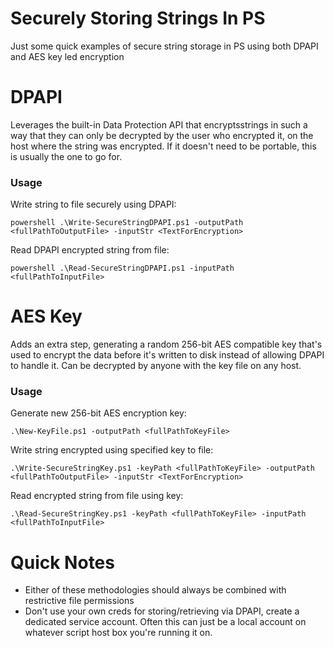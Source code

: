 # Securely Storing Strings In PS

Just some quick examples of secure string storage in PS using both DPAPI and AES key led encryption

# DPAPI

Leverages the built-in Data Protection API that encryptsstrings in such a way that they can only be decrypted by the user who encrypted it, on the host where the string was encrypted. If it doesn't need to be portable, this is usually the one to go for.

### Usage
Write string to file securely using DPAPI:
```
powershell .\Write-SecureStringDPAPI.ps1 -outputPath <fullPathToOutputFile> -inputStr <TextForEncryption>
```
Read DPAPI encrypted string from file:
```
powershell .\Read-SecureStringDPAPI.ps1 -inputPath <fullPathToInputFile>
```


# AES Key

Adds an extra step, generating a random 256-bit AES compatible key that's used to encrypt the data before it's written to disk instead of allowing DPAPI to handle it. Can be decrypted by anyone with the key file on any host.

### Usage
Generate new 256-bit AES encryption key:
```
.\New-KeyFile.ps1 -outputPath <fullPathToKeyFile>
```
Write string encrypted using specified key to file:
```
.\Write-SecureStringKey.ps1 -keyPath <fullPathToKeyFile> -outputPath <fullPathToOutputFile> -inputStr <TextForEncryption>
```
Read encrypted string from file using key:
```
.\Read-SecureStringKey.ps1 -keyPath <fullPathToKeyFile> -inputPath <fullPathToInputFile>
```

# Quick Notes
 - Either of these methodologies should always be combined with restrictive file permissions
 - Don't use your own creds for storing/retrieving via DPAPI, create a dedicated service account. Often this can just be a local account on whatever script host box you're running it on.
